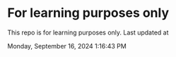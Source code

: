 # For learning purposes only
This repo is for learning purposes only.
Last updated at

Monday, September 16, 2024 1:16:43 PM

